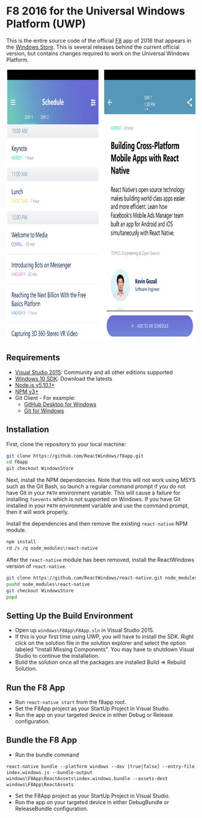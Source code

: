 # F8 2016 for the Universal Windows Platform (UWP)

This is the entire source code of the official [F8](https://fbf8.com/) app of 2016 that appears in the [Windows Store](https://www.microsoft.com/en-us/store/apps/f8-developer-conference/9nblggh4ntvn).  This is several releases behind the current official version, but contains changes required to work on the Universal Windows Platform.

<img src=".github/1_confschedule.png" width="840" height="724" scale="0" alt="F8 App Conference Schedule">

## Requirements

- [Visual Studio 2015](https://msdn.microsoft.com/en-us/library/dd831853.aspx): Community and all other editions supported
- [Windows 10 SDK](https://developer.microsoft.com/en-US/windows/downloads/windows-10-sdk): Download the latests
- [Node.js v5.10.1+](https://nodejs.org/)
- [NPM v3+](https://www.npmjs.com/)
- Git Client - For example:
    - [GitHub Desktop for Windows](https://desktop.github.com/)
    - [Git for Windows](https://git-for-windows.github.io/)
    
## Installation

First, clone the repository to your local machine:
```bash
git clone https://github.com/ReactWindows/f8app.git
cd f8app
git checkout WindowsStore
```

Next, install the NPM dependencies.  Note that this will not work using MSYS such as the Git Bash, so launch a regular command prompt if you do not have Git in your `PATH` environment variable.  This will cause a failure for installing `fsevents` which is not supported on Windows.  If you have Git installed in your `PATH` environment variable and use the command prompt, then it will work properly.

Install the dependencies and then remove the existing `react-native` NPM module.

```bash
npm install
rd /s /q node_modules\react-native
```

After the `react-native` module has been removed, install the ReactWindows version of `react-native`.

```bash
git clone https://github.com/ReactWindows/react-native.git node_modules\react-native
pushd node_modules\react-native
git checkout WindowsStore
popd
```

## Setting Up the Build Environment

- Open up `windows\F8App\F8App.sln` in Visual Studio 2015.
- If this is your first time using UWP, you will have to install the SDK. Right click on the solution file in the solution explorer and select the option labeled "Install Missing Components". You may have to shutdown Visual Studio to continue the installation.
- Build the solution once all the packages are installed Build => Rebuild Solution. 

## Run the F8 App

- Run `react-native start` from the f8app root.
- Set the F8App project as your StartUp Project in Visual Studio.
- Run the app on your targeted device in either Debug or Release configuration.

## Bundle the F8 App

- Run the bundle command
```
react-native bundle --platform windows --dev [true|false] --entry-file index.windows.js --bundle-output windows\F8App\ReactAssets\index.windows.bundle --assets-dest windows\F8App\ReactAssets
```
- Set the F8App project as your StartUp Project in Visual Studio.
- Run the app on your targeted device in either DebugBundle or ReleaseBundle configuration.


